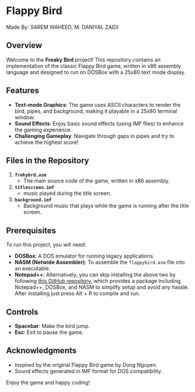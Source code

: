 # Flappy Bird
Made By: SAREM WAHEED, M. DANIYAL ZAIDI

## Overview
Welcome to the **Freaky Bird** project! This repository contains an implementation of the classic Flappy Bird game, written in x86 assembly language and designed to run on DOSBox with a 25x80 text mode display.

## Features

- **Text-mode Graphics**: The game uses ASCII characters to render the bird, pipes, and background, making it playable in a 25x80 terminal window.
- **Sound Effects**: Enjoy basic sound effects (using IMF files) to enhance the gaming experience.
- **Challenging Gameplay**: Navigate through gaps in pipes and try to achieve the highest score!

## Files in the Repository

1. **`frekybrd.asm`**
   - The main source code of the game, written in x86 assembly.
2. **`titlescreen.imf`**
   - music played during the title screen.
3. **`background.imf`**
   - Background music that plays while the game is running after the title screen.

## Prerequisites

To run this project, you will need:

- **DOSBox**: A DOS emulator for running legacy applications.
- **NASM (Netwide Assembler)**: To assemble the `flappybird.asm` file into an executable.
- **Notepad++**: Alternatively, you can skip installing the above two by following [this GitHub repository](https://github.com/ASD0x41/Assembly-Programming-Package), which provides a package including Notepad++, DOSBox, and NASM to simplify setup and avoid any hassle. After installing just press Alt + R to compile and run.

## Controls

- **Spacebar**: Make the bird jump.
- **Esc**: Exit to pause the game.

## Acknowledgments

- Inspired by the original Flappy Bird game by Dong Nguyen.
- Sound effects generated in IMF format for DOS compatibility.

Enjoy the game and happy coding!
